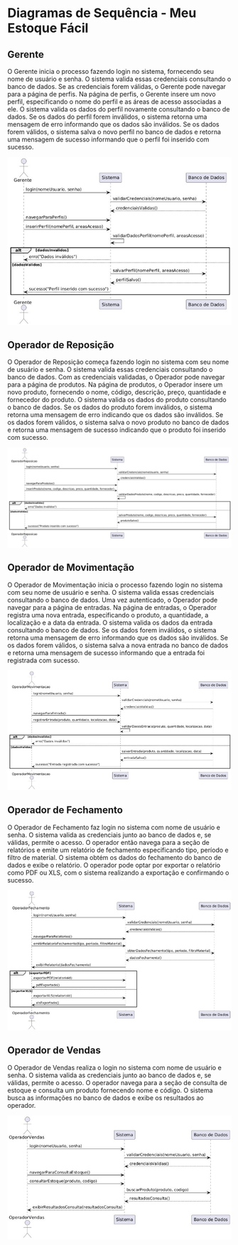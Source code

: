 # Diagramas de Sequência - Meu Estoque Fácil

## Gerente
O Gerente inicia o processo fazendo login no sistema, fornecendo seu nome de usuário e senha. O sistema valida essas credenciais consultando o banco de dados. Se as credenciais forem válidas, o Gerente pode navegar para a página de perfis. Na página de perfis, o Gerente insere um novo perfil, especificando o nome do perfil e as áreas de acesso associadas a ele. O sistema valida os dados do perfil novamente consultando o banco de dados. Se os dados do perfil forem inválidos, o sistema retorna uma mensagem de erro informando que os dados são inválidos. Se os dados forem válidos, o sistema salva o novo perfil no banco de dados e retorna uma mensagem de sucesso informando que o perfil foi inserido com sucesso.

![alt Gerente](https://github.com/alexandreggoncalves/appControleEstoque/blob/main/docs/diagramas-dinamicos/diagrama_sequencia_gerente.jpeg)

## Operador de Reposição
O Operador de Reposição começa fazendo login no sistema com seu nome de usuário e senha. O sistema valida essas credenciais consultando o banco de dados. Com as credenciais validadas, o Operador pode navegar para a página de produtos. Na página de produtos, o Operador insere um novo produto, fornecendo o nome, código, descrição, preço, quantidade e fornecedor do produto. O sistema valida os dados do produto consultando o banco de dados. Se os dados do produto forem inválidos, o sistema retorna uma mensagem de erro indicando que os dados são inválidos. Se os dados forem válidos, o sistema salva o novo produto no banco de dados e retorna uma mensagem de sucesso indicando que o produto foi inserido com sucesso.

![alt Operador de Reposição](https://github.com/alexandreggoncalves/appControleEstoque/blob/main/docs/diagramas-dinamicos/diagrama_sequencia_operador_de_reposicao.jpeg)


## Operador de Movimentação
O Operador de Movimentação inicia o processo fazendo login no sistema com seu nome de usuário e senha. O sistema valida essas credenciais consultando o banco de dados. Uma vez autenticado, o Operador pode navegar para a página de entradas. Na página de entradas, o Operador registra uma nova entrada, especificando o produto, a quantidade, a localização e a data da entrada. O sistema valida os dados da entrada consultando o banco de dados. Se os dados forem inválidos, o sistema retorna uma mensagem de erro informando que os dados são inválidos. Se os dados forem válidos, o sistema salva a nova entrada no banco de dados e retorna uma mensagem de sucesso informando que a entrada foi registrada com sucesso.

![alt Operador de Movimentação](https://github.com/alexandreggoncalves/appControleEstoque/blob/main/docs/diagramas-dinamicos/diagrama_sequencia_operador_de_movimentacao.jpeg)


## Operador de Fechamento
O Operador de Fechamento faz login no sistema com nome de usuário e senha. O sistema valida as credenciais junto ao banco de dados e, se válidas, permite o acesso. O operador então navega para a seção de relatórios e emite um relatório de fechamento especificando tipo, período e filtro de material. O sistema obtém os dados do fechamento do banco de dados e exibe o relatório. O operador pode optar por exportar o relatório como PDF ou XLS, com o sistema realizando a exportação e confirmando o sucesso.

![alt Operador de Fechamento](https://github.com/alexandreggoncalves/appControleEstoque/blob/main/docs/diagramas-dinamicos/diagrama_sequencia_operador_de_fechamento.jpeg)


## Operador de Vendas
O Operador de Vendas realiza o login no sistema com nome de usuário e senha. O sistema valida as credenciais junto ao banco de dados e, se válidas, permite o acesso. O operador navega para a seção de consulta de estoque e consulta um produto fornecendo nome e código. O sistema busca as informações no banco de dados e exibe os resultados ao operador.

![alt Operador de Vendas](https://github.com/alexandreggoncalves/appControleEstoque/blob/main/docs/diagramas-dinamicos/diagrama_sequencia_operador_de_vendas.jpeg)

